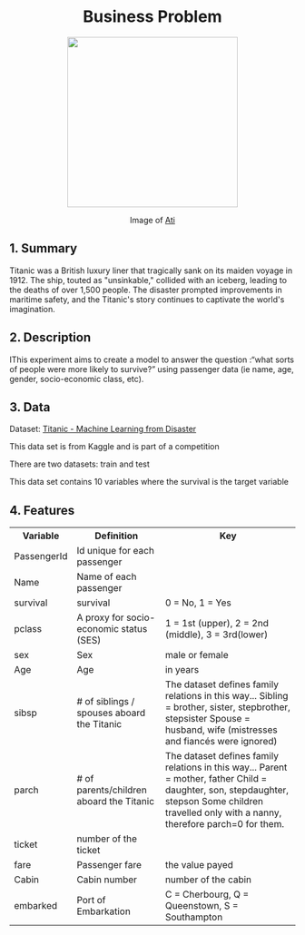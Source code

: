 <h1 align="center"> Business Problem </h1>

<figure>
  <p align="center">
   <img src="https://user-images.githubusercontent.com/120829907/236650672-89c7d88a-7607-4b99-8003-dee0f6bc5b40.jpg" width="300" height="300">
   <figcaption style="text-align: center;">Image of <a href="https://allthatsinteresting.com/titanic-sinking-photos">Ati</a></figcaption>
</figure>

<h2> 1.  Summary </h2>
<p> 
Titanic was a British luxury liner that tragically sank on its maiden voyage in 1912. The ship, touted as "unsinkable," collided with an iceberg, leading to the deaths of over 1,500 people. The disaster prompted improvements in maritime safety, and the Titanic's story continues to captivate the world's imagination. </p> 

<h2> 2.  Description </h2>
<p> IThis experiment aims to create a model to answer the question :“what sorts of people were more likely to survive?” using passenger data (ie name, age, gender, socio-economic class, etc). </p>

<h2>3.  Data </h2>
<p>Dataset:
    <a href="https://www.kaggle.com/competitions/titanic/data">Titanic - Machine Learning from Disaster</a>
</p>
<p> This data set is from Kaggle and is part of a competition  </p>
<p> There are two datasets: train and test </p>
<p> This data set contains 10 variables where the survival is the target variable <p> 

<h2>4.  Features </h2>

 <table>
  <tr>
    <th> Variable </th>
    <th> Definition</th>
    <th> Key</th>
  </tr>
  <tr>
    <td>PassengerId</td>
    <td> Id unique for each passenger </td>
    <td> </td>
    <tr>
    <td>Name</td>
    <td> Name of each passenger</td>
    <td> </td>
    <tr>
    <td>survival</td>
    <td>survival</td>
    <td>0 = No, 1 = Yes</td>
    <tr>
    <td>pclass</td>
    <td>A proxy for socio-economic status (SES) </td>
    <td>1 = 1st (upper), 2 = 2nd (middle), 3 = 3rd(lower)</td>
    <tr>
    <td>sex</td>
    <td>Sex</td>
    <td>male or female</td>
    <tr>
    <td>Age</td>
    <td>Age</td>
    <td> in years </td>
    <tr>
    <td>sibsp</td>
    <td># of siblings / spouses aboard the Titanic</td>
    <td>The dataset defines family relations in this way...
Sibling = brother, sister, stepbrother, stepsister
Spouse = husband, wife (mistresses and fiancés were ignored) </td>
    <tr>
    <td>parch</td>
    <td># of parents/children aboard the Titanic</td>
    <td>The dataset defines family relations in this way...
Parent = mother, father
Child = daughter, son, stepdaughter, stepson
Some children travelled only with a nanny, therefore parch=0 for them.</td>
    <tr>
    <td>ticket</td>
    <td>number of the ticket</td>
    <tr>
    <td>fare</td>
    <td>Passenger fare</td>
    <td>the value payed</td>
    <tr>
    <td>Cabin</td>
    <td>Cabin number</td>
    <td>number of the cabin</td>
    <tr>
    <td>embarked</td>
    <td>Port of Embarkation</td>
    <td>C = Cherbourg, Q = Queenstown, S = Southampton</td>
  </tr>
</table>
